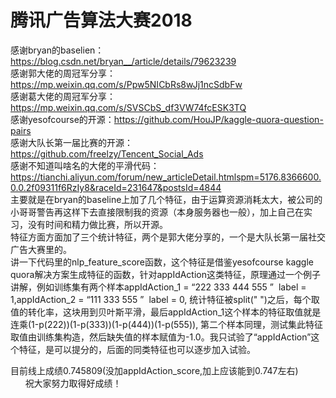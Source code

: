 # 腾讯广告算法大赛2018   
感谢bryan的baselien：https://blog.csdn.net/bryan__/article/details/79623239       
感谢郭大佬的周冠军分享：https://mp.weixin.qq.com/s/Ppw5NICbRs8wJj1ncSdbFw       
感谢葛大佬的周冠军分享：https://mp.weixin.qq.com/s/SVSCbS_df3VW74fcESK3TQ       
感谢yesofcourse的开源：https://github.com/HouJP/kaggle-quora-question-pairs        
感谢大队长第一届比赛的开源：https://github.com/freelzy/Tencent_Social_Ads                  
感谢不知道叫啥名的大佬的平滑代码：https://tianchi.aliyun.com/forum/new_articleDetail.htmlspm=5176.8366600.0.0.2f09311f6RzIy8&raceId=231647&postsId=4844        
主要就是在bryan的baseline上加了几个特征，由于运算资源消耗太大，被公司的小哥哥警告再这样下去直接限制我的资源（本身服务器也一般），加上自己在实习，没有时间和精力做比赛，所以开源。                    
特征方面方面加了三个统计特征，两个是郭大佬分享的，一个是大队长第一届社交广告大赛里的。                         
讲一下代码里的nlp_feature_score函数，这个特征是借鉴yesofcourse kaggle quora解决方案生成特征的函数，针对appIdAction这类特征，原理通过一个例子讲解，例如训练集有两个样本appIdAction_1 = “222 333 444 555 ”  label = 1,appIdAction_2 = “111  333  555 ”  label = 0, 统计特征被split(" ")之后，每个取值的转化率，这块用到贝叶斯平滑，最后appIdAction_1这个样本的特征取值就是连乘(1-p(222))(1-p(333))(1-p(444))(1-p(555)), 第二个样本同理，测试集此特征取值由训练集构造，然后缺失值的样本赋值为-1.0。我只试验了“appIdAction”这个特征，是可以提分的，后面的同类特征也可以逐步加入试验。       

目前线上成绩0.745809(没加appIdAction_score,加上应该能到0.747左右)                                        
祝大家努力取得好成绩！
